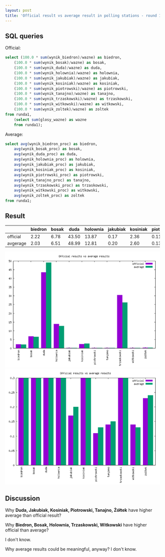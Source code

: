 ```yaml
---
layout: post
title: 'Official result vs average result in polling stations - round 1'
---
```


## SQL queries
Official:
```sql
select (100.0 * sum(wynik_biedron)/wazne) as biedron,
    (100.0 * sum(wynik_bosak)/wazne) as bosak,
    (100.0 * sum(wynik_duda)/wazne) as duda,
    (100.0 * sum(wynik_holownia)/wazne) as holownia,
    (100.0 * sum(wynik_jakubiak)/wazne) as jakubiak,
    (100.0 * sum(wynik_kosiniak)/wazne) as kosiniak,
    (100.0 * sum(wynik_piotrowski)/wazne) as piotrowski,
    (100.0 * sum(wynik_tanajno)/wazne) as tanajno,
    (100.0 * sum(wynik_trzaskowski)/wazne) as trzaskowski,
    (100.0 * sum(wynik_witkowski)/wazne) as witkowski,
    (100.0 * sum(wynik_zoltek)/wazne) as zoltek
from runda1,
    (select sum(glosy_wazne) as wazne
    from runda1);
```
Average:
```sql
select avg(wynik_biedron_proc) as biedron,
    avg(wynik_bosak_proc) as bosak,
    avg(wynik_duda_proc) as duda,
    avg(wynik_holownia_proc) as holownia,
    avg(wynik_jakubiak_proc) as jakubiak,
    avg(wynik_kosiniak_proc) as kosiniak,
    avg(wynik_piotrowski_proc) as piotrowski,
    avg(wynik_tanajno_proc) as tanajno,
    avg(wynik_trzaskowski_proc) as trzaskowski,
    avg(wynik_witkowski_proc) as witkowski,
    avg(wynik_zoltek_proc) as zoltek
from runda1;
```

## Result

|          | biedron | bosak | duda  | holownia | jakubiak | kosiniak | piotrowski | tanajno | trzaskowski | witkowski | zoltek |
|----------|---------|-------|-------|----------|----------|----------|------------|---------|-------------|-----------|--------|
| official | 2.22    | 6.78  | 43.50 | 13.87    | 0.17     | 2.36     | 0.11       | 0.14    | 30.46       | 0.14      | 0.23   |
| avgerage | 2.03    | 6.51  | 48.99 | 12.81    | 0.20     | 2.60     | 0.13       | 0.15    | 26.19       | 0.13      | 0.24   |


![](/assets/img/results-official-vs-average.png)
![](/assets/img/results-official-vs-average-2.png)

## Discussion

Why **Duda, Jakubiak, Kosiniak, Piotrowski, Tanajno, Żółtek** have higher average than official result?

Why **Biedron, Bosak, Holownia, Trzaskowski, Witkowski** have higher official than average?

I don't know.

Why average results could be meaningful, anyway? I don't know.